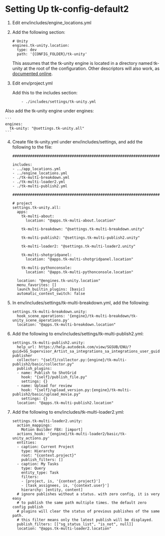 # Setting Up tk-config-default2

1. Edit env/includes/engine_locations.yml
2. Add the following section:
    ```
    # Unity
    engines.tk-unity.location:
      type: dev
      path: '{CONFIG_FOLDER}/tk-unity'
    ```

    This assumes that the tk-unity engine is located in a directory named tk-unity at the root of the configuration. Other descriptors will also work, as [documented online](https://developer.shotgridsoftware.com/tk-core/descriptor.html).

3. Edit env/project.yml

    Add this to the includes section:
	```
        - ./includes/settings/tk-unity.yml
	```
        
  Also add the tk-unity engine under engines:
    
    ```
    engines:
      tk-unity: "@settings.tk-unity.all"
    ```

4. Create file tk-unity.yml under env/includes/settings, and add the following to the file:
    ```
    ################################################################################

    includes:
    - ../app_locations.yml
    - ../engine_locations.yml
    - ./tk-multi-breakdown.yml
    - ./tk-multi-loader2.yml
    - ./tk-multi-publish2.yml

    ################################################################################

    # project
    settings.tk-unity.all:
      apps:
        tk-multi-about:
          location: "@apps.tk-multi-about.location"
        
        tk-multi-breakdown: "@settings.tk-multi-breakdown.unity"

        tk-multi-publish2: "@settings.tk-multi-publish2.unity"

        tk-multi-loader2: "@settings.tk-multi-loader2.unity"

        tk-multi-shotgridpanel:
          location: "@apps.tk-multi-shotgridpanel.location"

        tk-multi-pythonconsole:
          location: "@apps.tk-multi-pythonconsole.location"

      location: "@engines.tk-unity.location"
      menu_favorites: []
      launch_builtin_plugins: [basic]
      automatic_context_switch: false
    ```

5. In env/includes/settings/tk-multi-breakdown.yml, add the following:
    ```
    settings.tk-multi-breakdown.unity:
      hook_scene_operations: '{engine}/tk-multi-breakdown/tk-unity_scene_operations.py'
      location: "@apps.tk-multi-breakdown.location"
    ```

6. Add the following to env/includes/settings/tk-multi-publish2.yml:
    ```
    settings.tk-multi-publish2.unity:
      help_url: https://help.autodesk.com/view/SGSUB/ENU/?guid=SG_Supervisor_Artist_sa_integrations_sa_integrations_user_guide_html#the-publisher
      collector: "{self}/collector.py:{engine}/tk-multi-publish2/basic/collector.py"
      publish_plugins:
      - name: Publish to ShotGrid
        hook: "{self}/publish_file.py"
        settings: {}
      - name: Upload for review
        hook: "{self}/upload_version.py:{engine}/tk-multi-publish2/basic/upload_movie.py"
        settings: {}
      location: "@apps.tk-multi-publish2.location"
    ```

7. Add the following to env/includes/tk-multi-loader2.yml:
    ```
    settings.tk-multi-loader2.unity:
      action_mappings:
        Motion Builder FBX: [import]
      actions_hook: '{engine}/tk-multi-loader2/basic/tk-unity_actions.py'
      entities:
      - caption: Current Project
        type: Hierarchy
        root: "{context.project}"
        publish_filters: []
      - caption: My Tasks
        type: Query
        entity_type: Task
        filters:
        - [project, is, '{context.project}']
        - [task_assignees, is, '{context.user}']
        hierarchy: [entity, content]
      # ignore publishes without a status. with zero config, it is very easy
      # to publish the same path multiple times. the default zero config publish
      # plugins will clear the status of previous publishes of the same path.
      # this filter means only the latest publish will be displayed.
      publish_filters: [["sg_status_list", "is_not", null]]
      location: "@apps.tk-multi-loader2.location"
    ```
